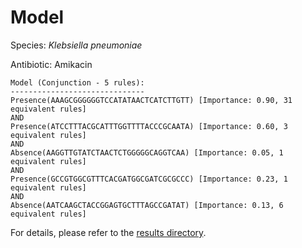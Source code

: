 
# Model

Species: *Klebsiella pneumoniae*

Antibiotic: Amikacin

```
Model (Conjunction - 5 rules):
------------------------------
Presence(AAAGCGGGGGGTCCATATAACTCATCTTGTT) [Importance: 0.90, 31 equivalent rules]
AND
Presence(ATCCTTTACGCATTTGGTTTTACCCGCAATA) [Importance: 0.60, 3 equivalent rules]
AND
Absence(AAGGTTGTATCTAACTCTGGGGGCAGGTCAA) [Importance: 0.05, 1 equivalent rules]
AND
Presence(GCCGTGGCGTTTCACGATGGCGATCGCGCCC) [Importance: 0.23, 1 equivalent rules]
AND
Absence(AATCAAGCTACCGGAGTGCTTTAGCCGATAT) [Importance: 0.13, 6 equivalent rules]

```

For details, please refer to the [results directory](../../../../../results/scm_b/klebsiella%20pneumoniae/amikacin/repeat_8/).

